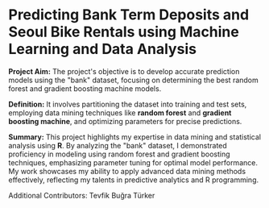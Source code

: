 # Predicting Bank Term Deposits and Seoul Bike Rentals using Machine Learning and Data Analysis

**Project Aim:** The project's objective is to develop accurate prediction models using the "bank" dataset, focusing on determining the best random forest and gradient boosting machine models.

**Definition:** It involves partitioning the dataset into training and test sets, employing data mining techniques like **random forest** and **gradient boosting machine**, and optimizing parameters for precise predictions.

**Summary:** This project highlights my expertise in data mining and statistical analysis using **R**. By analyzing the "bank" dataset, I demonstrated proficiency in modeling using random forest and gradient boosting techniques, emphasizing parameter tuning for optimal model performance. My work showcases my ability to apply advanced data mining methods effectively, reflecting my talents in predictive analytics and R programming.

Additional Contributors: Tevfik Buğra Türker
